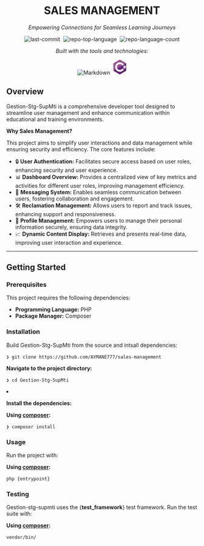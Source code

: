 
<div align="center">
    <h1>SALES MANAGEMENT</h1>
    <p><em>Empowering Connections for Seamless Learning Journeys</em></p>
    <img alt="last-commit" src="https://img.shields.io/github/last-commit/AYMANE777/sales-managemen?style=flat&amp;logo=git&amp;logoColor=white&amp;color=0080ff" class="inline-block mx-1" style="margin: 0px 2px;">
    <img alt="repo-top-language" src="https://img.shields.io/github/languages/top/AYMANE777/sales-managemen?style=flat&amp;color=0080ff" class="inline-block mx-1" style="margin: 0px 2px;">
    <img alt="repo-language-count" src="https://img.shields.io/github/languages/count/AYMANE777/sales-managemen?style=flat&amp;color=0080ff" class="inline-block mx-1" style="margin: 0px 2px;">
    <p><em>Built with the tools and technologies:</em></p>
    <img alt="Markdown" src="https://img.shields.io/badge/Markdown-000000.svg?style=flat&amp;logo=Markdown&amp;logoColor=white" class="inline-block mx-1" style="margin: 0px 2px;">
    <img src="https://raw.githubusercontent.com/devicons/devicon/master/icons/csharp/csharp-original.svg" alt="csharp" width="40" height="40"/>

</div>
<h2>Overview</h2>
<p>Gestion-Stg-SupMti is a comprehensive developer tool designed to streamline user management and enhance communication within educational and training environments.</p>
<p><strong>Why Sales Management?</strong></p>
<p>This project aims to simplify user interactions and data management while ensuring security and efficiency. The core features include:</p>

<ul class="list-disc pl-4 my-0">
    <li class="my-0">🔒 <strong>User Authentication:</strong> Facilitates secure access based on user roles, enhancing security and user experience.</li>
    <li class="my-0">📊 <strong>Dashboard Overview:</strong> Provides a centralized view of key metrics and activities for different user roles, improving management efficiency.</li>
    <li class="my-0">💬 <strong>Messaging System:</strong> Enables seamless communication between users, fostering collaboration and engagement.</li>
    <li class="my-0">🛠️ <strong>Reclamation Management:</strong> Allows users to report and track issues, enhancing support and responsiveness.</li>
    <li class="my-0">👤 <strong>Profile Management:</strong> Empowers users to manage their personal information securely, ensuring data integrity.</li>
    <li class="my-0">📈 <strong>Dynamic Content Display:</strong> Retrieves and presents real-time data, improving user interaction and experience.</li>
    </ul>
<hr>
<h2>Getting Started</h2>
<h3>Prerequisites</h3>
<p>This project requires the following dependencies:</p>
<ul class="list-disc pl-4 my-0">
<li class="my-0"><strong>Programming Language:</strong> PHP</li>
<li class="my-0"><strong>Package Manager:</strong> Composer</li>
</ul>
<h3>Installation</h3>
<p>Build Gestion-Stg-SupMti from the source and intsall dependencies:</p>
<pre><code class="language-sh">❯ git clone https://github.com/AYMANE777/sales-management
</code></pre>
<p><strong>Navigate to the project directory:</strong></p>
<pre><code class="language-sh">❯ cd Gestion-Stg-SupMti
</code></pre>
<li class="my-0">
<p><strong>Install the dependencies:</strong></p>
</li>
<p><strong>Using <a href="https://dotnet.microsoft.com/fr-fr/languages/csharp">composer</a>:</strong></p>
<pre><code class="language-sh">❯ composer install
</code></pre>
<h3>Usage</h3>
<p>Run the project with:</p>
<p><strong>Using <a href="https://dotnet.microsoft.com/fr-fr/languages/csharp">composer</a>:</strong></p>
<pre><code class="language-sh">php {entrypoint}
</code></pre>
<h3>Testing</h3>
<p>Gestion-stg-supmti uses the {<strong>test_framework</strong>} test framework. Run the test suite with:</p>
<p><strong>Using <a href="https:/dotnet.microsoft.com/fr-fr/languages/csharp">composer</a>:</strong></p>
<pre><code class="language-sh">vendor/bin/
</code></pre>
